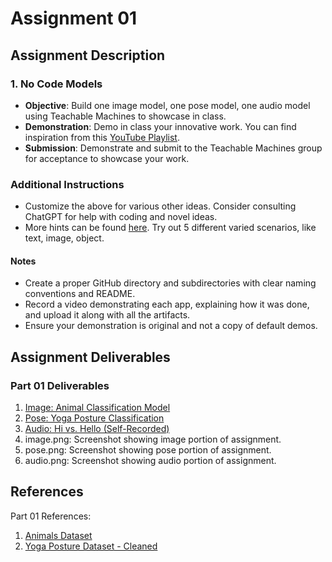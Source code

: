 # Assignment 01

## Assignment Description

### 1. No Code Models

- **Objective**: Build one image model, one pose model, one audio model using Teachable Machines to showcase in class.
- **Demonstration**: Demo in class your innovative work. You can find inspiration from this [YouTube Playlist](https://www.youtube.com/playlist?list=PLQY2H8rRoyvzSZZuF0qJpoJxZR1NgzcZw).
- **Submission**: Demonstrate and submit to the Teachable Machines group for acceptance to showcase your work.

### Additional Instructions

- Customize the above for various other ideas. Consider consulting ChatGPT for help with coding and novel ideas.
- More hints can be found [here](https://developers.google.com/learn/topics/on-device-ml#build-your-first-on-device-ml-app). Try out 5 different varied scenarios, like text, image, object.

#### Notes

- Create a proper GitHub directory and subdirectories with clear naming conventions and README.
- Record a video demonstrating each app, explaining how it was done, and upload it along with all the artifacts.
- Ensure your demonstration is original and not a copy of default demos.

## Assignment Deliverables

### Part 01 Deliverables

1. [Image: Animal Classification Model](https://teachablemachine.withgoogle.com/models/lOeC4qDiP/)
2. [Pose: Yoga Posture Classification](https://teachablemachine.withgoogle.com/models/oDNNQbcIu/)
3. [Audio: Hi vs. Hello (Self-Recorded)](https://teachablemachine.withgoogle.com/models/McK_mlDAC/)
4. image.png: Screenshot showing image portion of assignment.
5. pose.png: Screenshot showing pose portion of assignment.
6. audio.png: Screenshot showing audio portion of assignment.

## References

Part 01 References:

1. [Animals Dataset](https://www.kaggle.com/datasets/antobenedetti/animals)
2. [Yoga Posture Dataset - Cleaned](https://www.kaggle.com/datasets/suradechk/yoga-posture-cleaned)
